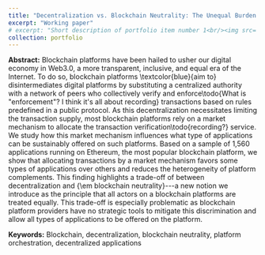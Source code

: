 ```yaml
---
title: "Decentralization vs. Blockchain Neutrality: The Unequal Burden of Ethereum's Market Mechanism on dAppsy"
excerpt: "Working paper"
# excerpt: "Short description of portfolio item number 1<br/><img src='/images/500x300.png'>" with image
collection: portfolio
---
```


**Abstract:** Blockchain platforms have been hailed to usher our digital economy in Web3.0, a more transparent, inclusive, and equal era of the Internet. To do so, blockchain platforms \textcolor{blue}{aim to} disintermediates digital platforms by substituting a centralized authority with a network of peers who collectively verify and enforce\todo{What is "enforcement"? I think it's all about recording} transactions based on rules predefined in a public protocol. As this decentralization necessitates limiting the transaction supply, most blockchain platforms rely on a market mechanism to allocate the transaction verification\todo{recording?} service. We study how this market mechanism influences what type of applications can be sustainably offered on such platforms. Based on a sample of 1,560 applications running on Ethereum, the most popular blockchain platform, we show that allocating transactions by a market mechanism favors some types of applications over others and reduces the heterogeneity of platform complements. This finding highlights a trade-off of between decentralization and {\em blockchain neutrality}---a new notion we introduce as the principle that all actors on a blockchain platforms are treated equally. This trade-off is especially problematic as blockchain platform providers have no strategic tools to mitigate this discrimination and allow all types of applications to be offered on the platform. 

**Keywords:** Blockchain, decentralization, blockchain neutrality, platform orchestration, decentralized applications
